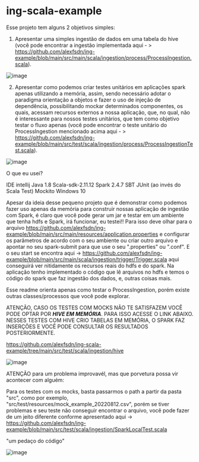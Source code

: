 # ing-scala-example

Esse projeto tem alguns 2 objetivos simples:

1. Apresentar uma simples ingestão de dados em uma tabela do hive (você pode encontrar a ingestão implementada aqui - > https://github.com/alexfsdn/ing-example/blob/main/src/main/scala/ingestion/process/ProcessIngestion.scala).


![image](https://user-images.githubusercontent.com/51302698/219902183-154301ef-7e6f-4358-af06-b5824d47e247.png)


2. Apresentar como podemos criar testes unitários em aplicações spark apenas utilizando a memória, assim, sendo necessário adotar o paradigma orientação a objetos e fazer o uso de injeção de dependência, possibilitando mockar determinados componentes, os quais, acessam recursos externos a nossa aplicação, que, no qual, não é interessante para nossos testes unitários, que tem como objetivo testar o fluxo apenas (você pode encontrar o teste unitário do ProcessIngestion mencionado acima aqui - > https://github.com/alexfsdn/ing-example/blob/main/src/test/scala/ingestion/process/ProcessIngestionTest.scala). 


![image](https://user-images.githubusercontent.com/51302698/219902132-54016da0-73cc-4e2d-9230-694e3ce94e72.png)

O que eu usei?

IDE intellij
Java 1.8
Scala-sdk-2.11.12
Spark 2.4.7
SBT
JUnit (ao invés do Scala Test)
Mockito
Windows 10

Apesar da ideia desse pequeno projeto que é demonstrar como podemos fazer uso apenas da memória para construir nossas aplicação de ingestão com Spark, é claro que você pode gerar um jar e testar em um ambiente que tenha hdfs e Spark, irá funcionar, eu testei!! Para isso deve olhar para o arquivo https://github.com/alexfsdn/ing-example/blob/main/src/main/resources/application.properties e configurar os parâmetros de acordo com o seu ambiente ou criar outro arquivo e apontar no seu spark-submit para que use o seu ".properties" ou ".conf". E o seu start se encontra aqui -> https://github.com/alexfsdn/ing-example/blob/main/src/main/scala/ingestion/trigger/Trigger.scala aqui conseguirá ver nitidamente os recursos reais do hdfs e do spark. Na aplicação tenho implementado o código que lê arquivos no hdfs e temos o código do spark que faz ingestão dos dados, e, outras coisas mais.

Esse readme orienta apenas como testar o ProcessIngestion, porém existe outras classes/processos que você pode explorar.

ATENÇÃO, CASO OS TESTES COM MOCKS NÃO TE SATISFAZEM VOCÊ PODE OPTAR POR *****HIVE EM MEMÓRIA*****.
PARA ISSO ACESSE O LINK ABAIXO.
NESSES TESTES COM HIVE CRIO TABELAS EM MEMÓRIA, O SPARK FAZ INSERÇÕES E VOCÊ PODE CONSULTAR OS RESULTADOS POSTERIORMENTE.

https://github.com/alexfsdn/ing-scala-example/tree/main/src/test/scala/ingestion/hive

![image](https://user-images.githubusercontent.com/51302698/235801986-d0c38791-71f1-44b6-8e20-989ed7b469a1.png)


ATENÇÃO para um problema improvavél, mas que porvetura possa vir acontecer com alguém:

Para os testes com os mocks, basta passarmos o path a partir da pasta "src", como por exemplo, "src/test/resources/mock_example_20220812.csv", porém se tiver problemas e seu teste não conseguir encontrar o arquivo, você pode fazer de um jeito diferente conforme apresentado aqui -> https://github.com/alexfsdn/ing-example/blob/main/src/test/scala/ingestion/SparkLocalTest.scala

"um  pedaço do código"

![image](https://user-images.githubusercontent.com/51302698/219902209-27964dbf-e315-4a71-a2fa-4a7851c5750f.png)




